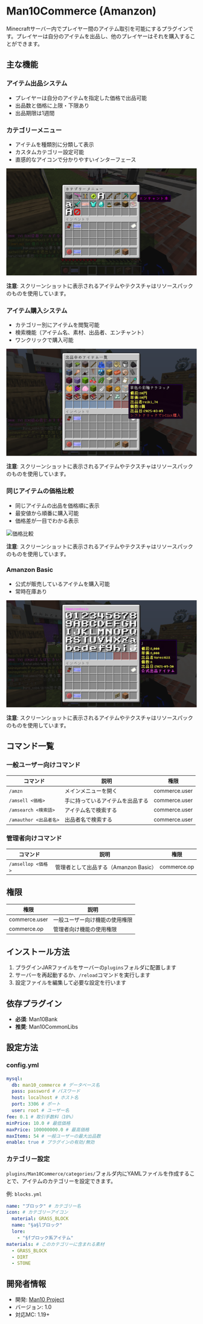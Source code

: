 # Man10Commerce (Amanzon)

Minecraftサーバー内でプレイヤー間のアイテム取引を可能にするプラグインです。プレイヤーは自分のアイテムを出品し、他のプレイヤーはそれを購入することができます。

## 主な機能

### アイテム出品システム
- プレイヤーは自分のアイテムを指定した価格で出品可能
- 出品数と価格に上限・下限あり
- 出品期限は1週間

### カテゴリーメニュー
- アイテムを種類別に分類して表示
- カスタムカテゴリー設定可能
- 直感的なアイコンで分かりやすいインターフェース

![カテゴリーメニュー](./images/category_menu.png)

**注意**: スクリーンショットに表示されるアイテムやテクスチャはリソースパックのものを使用しています。

### アイテム購入システム
- カテゴリー別にアイテムを閲覧可能
- 検索機能（アイテム名、素材、出品者、エンチャント）
- ワンクリックで購入可能

![購入システム](./images/buy_system.png)

**注意**: スクリーンショットに表示されるアイテムやテクスチャはリソースパックのものを使用しています。

### 同じアイテムの価格比較
- 同じアイテムの出品を価格順に表示
- 最安値から順番に購入可能
- 価格差が一目でわかる表示

![価格比較](./images/price_comparison.png)

**注意**: スクリーンショットに表示されるアイテムやテクスチャはリソースパックのものを使用しています。

### Amanzon Basic
- 公式が販売しているアイテムを購入可能
- 常時在庫あり

![Amanzon Basic](./images/amanzon_basic.png)

**注意**: スクリーンショットに表示されるアイテムやテクスチャはリソースパックのものを使用しています。

## コマンド一覧

### 一般ユーザー向けコマンド
| コマンド | 説明 | 権限 |
|---------|------|------|
| `/amzn` | メインメニューを開く | commerce.user |
| `/amsell <価格>` | 手に持っているアイテムを出品する | commerce.user |
| `/amsearch <検索語>` | アイテム名で検索する | commerce.user |
| `/amauthor <出品者名>` | 出品者名で検索する | commerce.user |

### 管理者向けコマンド
| コマンド | 説明 | 権限 |
|---------|------|------|
| `/amsellop <価格>` | 管理者として出品する（Amanzon Basic） | commerce.op |

## 権限
| 権限 | 説明 |
|------|------|
| commerce.user | 一般ユーザー向け機能の使用権限 |
| commerce.op | 管理者向け機能の使用権限 |

## インストール方法

1. プラグインJARファイルをサーバーの`plugins`フォルダに配置します
2. サーバーを再起動するか、`/reload`コマンドを実行します
3. 設定ファイルを編集して必要な設定を行います

## 依存プラグイン

- **必須**: Man10Bank
- **推奨**: Man10CommonLibs

## 設定方法

### config.yml
```yaml
mysql:
  db: man10_commerce # データベース名
  pass: password # パスワード
  host: localhost # ホスト名
  port: 3306 # ポート
  user: root # ユーザー名
fee: 0.1 # 取引手数料（10%）
minPrice: 10.0 # 最低価格
maxPrice: 100000000.0 # 最高価格
maxItems: 54 # 一般ユーザーの最大出品数
enable: true # プラグインの有効/無効
```

### カテゴリー設定
`plugins/Man10Commerce/categories/`フォルダ内にYAMLファイルを作成することで、アイテムのカテゴリーを設定できます。

例: `blocks.yml`
```yaml
name: "ブロック" # カテゴリー名
icon: # カテゴリーアイコン
  material: GRASS_BLOCK
  name: "§a§lブロック"
  lore:
    - "§fブロック系アイテム"
materials: # このカテゴリーに含まれる素材
  - GRASS_BLOCK
  - DIRT
  - STONE
```

## 開発者情報

- 開発: [Man10 Project](https://man10.red)
- バージョン: 1.0
- 対応MC: 1.19+
